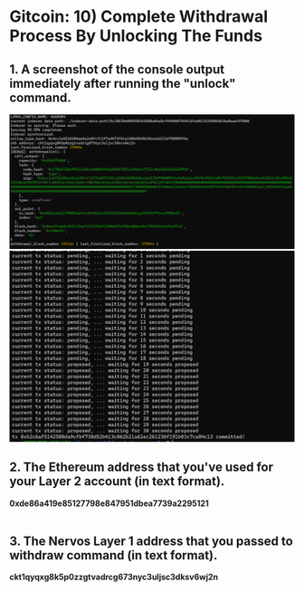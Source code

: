 # Gitcoin: 10) Complete Withdrawal Process By Unlocking The Funds


## 1. A screenshot of the console output immediately after running the "unlock" command.


![](1.png)
![](2.png)

## 2. The Ethereum address that you've used for your Layer 2 account (in text format).

   <b>0xde86a419e85127798e847951dbea7739a2295121</b> <br><br>

## 3. The Nervos Layer 1 address that you passed to withdraw command (in text format).

  <b>ckt1qyqxg8k5p0zzgtvadrcg673nyc3uljsc3dksv6wj2n</b> <br><br>
